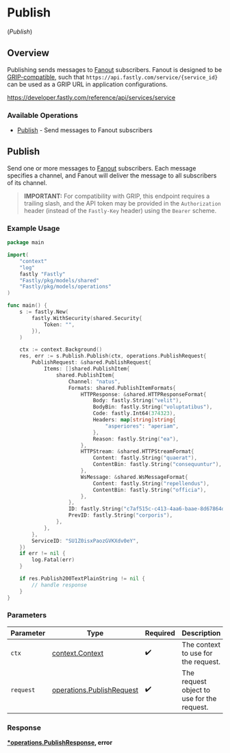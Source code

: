 # Publish
(*Publish*)

## Overview

Publishing sends messages to [Fanout](https://developer.fastly.com/learning/concepts/real-time-messaging/fanout) subscribers. Fanout is designed to be [GRIP-compatible](https://pushpin.org/docs/protocols/grip/), such that `https://api.fastly.com/service/{service_id}` can be used as a GRIP URL in application configurations.

<https://developer.fastly.com/reference/api/services/service>
### Available Operations

* [Publish](#publish) - Send messages to Fanout subscribers

## Publish

Send one or more messages to [Fanout](https://developer.fastly.com/learning/concepts/real-time-messaging/fanout) subscribers. Each message specifies a channel, and Fanout will deliver the message to all subscribers of its channel.
> **IMPORTANT:** For compatibility with GRIP, this endpoint requires a trailing slash, and the API token may be provided in the `Authorization` header (instead of the `Fastly-Key` header) using the `Bearer` scheme.


### Example Usage

```go
package main

import(
	"context"
	"log"
	fastly "Fastly"
	"Fastly/pkg/models/shared"
	"Fastly/pkg/models/operations"
)

func main() {
    s := fastly.New(
        fastly.WithSecurity(shared.Security{
            Token: "",
        }),
    )

    ctx := context.Background()
    res, err := s.Publish.Publish(ctx, operations.PublishRequest{
        PublishRequest: &shared.PublishRequest{
            Items: []shared.PublishItem{
                shared.PublishItem{
                    Channel: "natus",
                    Formats: shared.PublishItemFormats{
                        HTTPResponse: &shared.HTTPResponseFormat{
                            Body: fastly.String("velit"),
                            BodyBin: fastly.String("voluptatibus"),
                            Code: fastly.Int64(374323),
                            Headers: map[string]string{
                                "asperiores": "aperiam",
                            },
                            Reason: fastly.String("ea"),
                        },
                        HTTPStream: &shared.HTTPStreamFormat{
                            Content: fastly.String("quaerat"),
                            ContentBin: fastly.String("consequuntur"),
                        },
                        WsMessage: &shared.WsMessageFormat{
                            Content: fastly.String("repellendus"),
                            ContentBin: fastly.String("officia"),
                        },
                    },
                    ID: fastly.String("c7af515c-c413-4aa6-baae-8d67864dbb67"),
                    PrevID: fastly.String("corporis"),
                },
            },
        },
        ServiceID: "SU1Z0isxPaozGVKXdv0eY",
    })
    if err != nil {
        log.Fatal(err)
    }

    if res.Publish200TextPlainString != nil {
        // handle response
    }
}
```

### Parameters

| Parameter                                                              | Type                                                                   | Required                                                               | Description                                                            |
| ---------------------------------------------------------------------- | ---------------------------------------------------------------------- | ---------------------------------------------------------------------- | ---------------------------------------------------------------------- |
| `ctx`                                                                  | [context.Context](https://pkg.go.dev/context#Context)                  | :heavy_check_mark:                                                     | The context to use for the request.                                    |
| `request`                                                              | [operations.PublishRequest](../../models/operations/publishrequest.md) | :heavy_check_mark:                                                     | The request object to use for the request.                             |


### Response

**[*operations.PublishResponse](../../models/operations/publishresponse.md), error**

